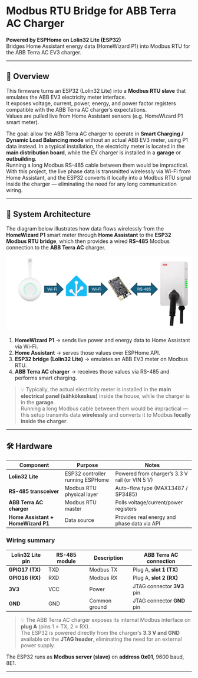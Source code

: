 # Modbus RTU Bridge for ABB Terra AC Charger
**Powered by ESPHome on Lolin32 Lite (ESP32)**  
Bridges Home Assistant energy data (HomeWizard P1) into Modbus RTU for the ABB Terra AC EV3 charger.

---

## 🧩 Overview
This firmware turns an ESP32 (Lolin32 Lite) into a **Modbus RTU slave** that emulates the ABB EV3 electricity meter interface.  
It exposes voltage, current, power, energy, and power factor registers compatible with the ABB Terra AC charger’s expectations.  
Values are pulled live from Home Assistant sensors (e.g. HomeWizard P1 smart meter).

The goal: allow the ABB Terra AC charger to operate in **Smart Charging / Dynamic Load Balancing mode** without an actual ABB EV3 meter, using P1 data instead.
In a typical installation, the electricity meter is located in the **main distribution board**, while the EV charger is installed in a **garage** or **outbuilding**.  
Running a long Modbus RS-485 cable between them would be impractical.  
With this project, the live phase data is transmitted wirelessly via Wi-Fi from Home Assistant, and the ESP32 converts it locally into a Modbus RTU signal inside the charger — eliminating the need for any long communication wiring.

---
## 📡 System Architecture

The diagram below illustrates how data flows wirelessly from the **HomeWizard P1** smart meter through **Home Assistant** to the **ESP32 Modbus RTU bridge**, which then provides a wired **RS-485** Modbus connection to the **ABB Terra AC** charger.

![HomeWizard P1 to ABB Terra AC](/media/HomeWizard%20P1%20to%20ABB%20Terra%20AC.png)

1. **HomeWizard P1** → sends live power and energy data to Home Assistant via Wi-Fi.  
2. **Home Assistant** → serves those values over ESPHome API.  
3. **ESP32 bridge (Lolin32 Lite)** → emulates an ABB EV3 meter on Modbus RTU.  
4. **ABB Terra AC charger** → receives those values via RS-485 and performs smart charging.

> 💡 Typically, the actual electricity meter is installed in the **main electrical panel (sähkökeskus)** inside the house, while the charger is in the **garage**.  
> Running a long Modbus cable between them would be impractical — this setup transmits data **wirelessly** and converts it to Modbus **locally inside the charger**.

---

## 🛠️ Hardware

| Component | Purpose | Notes |
|------------|----------|-------|
| **Lolin32 Lite** | ESP32 controller running ESPHome | Powered from charger’s 3.3 V rail (or VIN 5 V) |
| **RS-485 transceiver** | Modbus RTU physical layer | Auto-flow type (MAX13487 / SP3485) |
| **ABB Terra AC charger** | Modbus RTU master | Polls voltage/current/power registers |
| **Home Assistant + HomeWizard P1** | Data source | Provides real energy and phase data via API |

### Wiring summary

| Lolin32 Lite pin | RS-485 module | Description | ABB Terra AC connection |
|------------------|---------------|--------------|--------------------------|
| **GPIO17 (TX)** | TXD | Modbus TX | Plug A, **slot 1 (TX)** |
| **GPIO16 (RX)** | RXD | Modbus RX | Plug A, **slot 2 (RX)** |
| **3V3** | VCC | Power | JTAG connector **3V3** pin |
| **GND** | GND | Common ground | JTAG connector **GND** pin |

> 💡 The ABB Terra AC charger exposes its internal Modbus interface on **plug A** (pins 1 = TX, 2 = RX).  
> The ESP32 is powered directly from the charger’s **3.3 V and GND** available on the **JTAG header**, eliminating the need for an external power supply.


The ESP32 runs as **Modbus server (slave)** on **address 0x01**, 9600 baud, 8E1.

---
